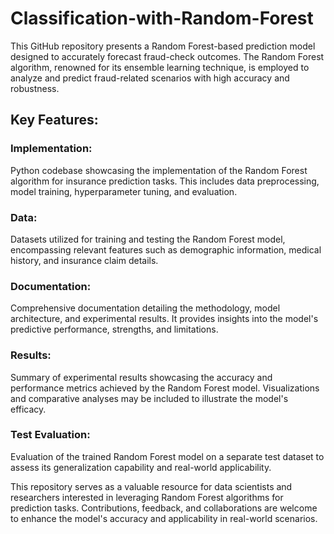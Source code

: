 # Classification-with-Random-Forest
This GitHub repository presents a Random Forest-based prediction model designed to accurately forecast fraud-check outcomes. The Random Forest algorithm, renowned for its ensemble learning technique, is employed to analyze and predict fraud-related scenarios with high accuracy and robustness.

## Key Features:

### Implementation:
Python codebase showcasing the implementation of the Random Forest algorithm for insurance prediction tasks. This includes data preprocessing, model training, hyperparameter tuning, and evaluation.

### Data:
Datasets utilized for training and testing the Random Forest model, encompassing relevant features such as demographic information, medical history, and insurance claim details.

### Documentation:
Comprehensive documentation detailing the methodology, model architecture, and experimental results. It provides insights into the model's predictive performance, strengths, and limitations.

### Results: 
Summary of experimental results showcasing the accuracy and performance metrics achieved by the Random Forest model. Visualizations and comparative analyses may be included to illustrate the model's efficacy.

### Test Evaluation: 
Evaluation of the trained Random Forest model on a separate test dataset to assess its generalization capability and real-world applicability.

This repository serves as a valuable resource for data scientists and researchers interested in leveraging Random Forest algorithms for prediction tasks. Contributions, feedback, and collaborations are welcome to enhance the model's accuracy and applicability in real-world scenarios.





